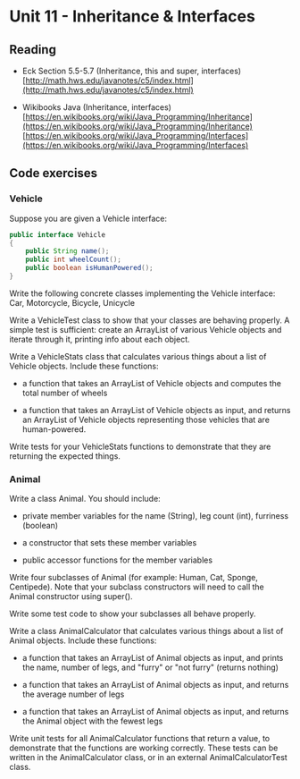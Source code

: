 # Unit 11 - Inheritance & Interfaces


## Reading

* Eck Section 5.5-5.7 (Inheritance, this and super, interfaces)  
[http://math.hws.edu/javanotes/c5/index.html](http://math.hws.edu/javanotes/c5/index.html)

* Wikibooks Java (Inheritance, interfaces)  
[https://en.wikibooks.org/wiki/Java_Programming/Inheritance](https://en.wikibooks.org/wiki/Java_Programming/Inheritance)  
[https://en.wikibooks.org/wiki/Java_Programming/Interfaces](https://en.wikibooks.org/wiki/Java_Programming/Interfaces)

## Code exercises

### Vehicle

Suppose you are given a Vehicle interface:

```java
public interface Vehicle
{
    public String name();
    public int wheelCount();
    public boolean isHumanPowered();
}
```

Write the following concrete classes implementing the Vehicle interface:
Car, Motorcycle, Bicycle, Unicycle

Write a VehicleTest class to show that your classes are behaving properly.  A
simple test is sufficient: create an ArrayList of various Vehicle objects and
iterate through it, printing info about each object. 

Write a VehicleStats class that calculates various things about a list of
Vehicle objects.  Include these functions:

- a function that takes an ArrayList of Vehicle objects and computes the total
  number of wheels

- a function that takes an ArrayList of Vehicle objects as input, and returns
  an ArrayList of Vehicle objects representing those vehicles that are
  human-powered.

Write tests for your VehicleStats functions to demonstrate that they are
returning the expected things.


### Animal

Write a class Animal.  You should include:

- private member variables for the name (String), leg count (int), furriness (boolean) 

- a constructor that sets these member variables

- public accessor functions for the member variables

Write four subclasses of Animal (for example: Human, Cat, Sponge, Centipede).
Note that your subclass constructors will need to call the Animal constructor
using super().

Write some test code to show your subclasses all behave properly.

Write a class AnimalCalculator that calculates various things about a list of
Animal objects.  Include these functions:

- a function that takes an ArrayList of Animal objects as input, and prints the
  name, number of legs, and "furry" or "not furry" (returns nothing)

- a function that takes an ArrayList of Animal objects as input, and returns  the
  average number of legs

- a function that takes an ArrayList of Animal objects as input, and returns the
  Animal object with the fewest legs

Write unit tests for all AnimalCalculator functions that return a value, to
demonstrate that the functions are working correctly.  These tests can be
written in the AnimalCalculator class, or in an external AnimalCalculatorTest
class.

